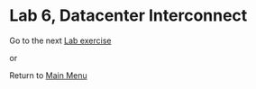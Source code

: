 # Lab 6, Datacenter Interconnect

Go to the next [Lab exercise](lab7.md)

or 

Return to [Main Menu](README.md)
